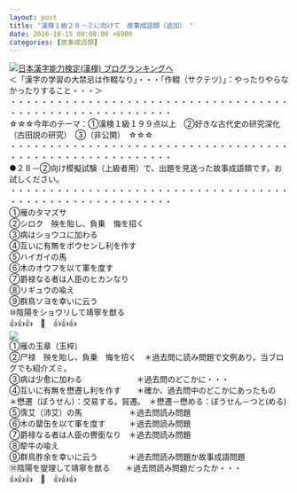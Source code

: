 ```yaml
---
layout: post
title: "漢検１級２８－②に向けて　故事成語類（追加）　"
date: 2016-10-15 00:00:00 +0900
categories: [故事成語類]
---
```


[![](/syuusyuu9701/assets/images/漢検１級２８－②に向けて-故事成語類（追加）--br_c_3028_1.gif)](http://blog.with2.net/link.php?1659096:3028 "日本漢字能力検定(漢検) ブログランキングへ")[日本漢字能力検定(漢検) ブログランキングへ](http://blog.with2.net/link.php?1659096:3028)  
＜「漢字の学習の大禁忌は作輟なり」・・・「作輟（サクテツ）」：やったりやらなかったりすること・・・＞  
・・・・・・・・・・・・・・・・・・・・・・・・・・・・・・・・・・・・・・・・・・・・・・・・・・・・・・・・・  
☆☆☆今年のテーマ：①漢検１級１９９点以上　②好きな古代史の研究深化（古田説の研究）　③（非公開）　☆☆☆　　  
・・・・・・・・・・・・・・・・・・・・・・・・・・・・・・・・・・・・・・・・・・・・・・・・・・・・・・・・・  
●２８－②向け模擬試験（上級者用）で、出題を見送った故事成語類です。お試しください。  
・・・・・・・・・・・・・・・・・・・・・・・・・・・・・・・・・・・・・・・・・・・・・・・・・・・・・・・・・  
①雁のタマズサ  
②シロク　殃を貽し、負乗　悔を招く  
③病はショウユに加わる　  
④互いに有無をボウセンし利を作す　  
⑤ハイガイの馬  
⑥木のオウフを以て軍を度す  
⑦爵禄なる者は人臣のヒカンなり  
⑧リギュウの喩え  
⑨群鳥ソヨを幸いに云う　  
⑩陰陽をショウリして靖寧を猷る  
👍👍👍　🐒　👍👍👍  
![](/syuusyuu9701/assets/images/漢検１級２８－②に向けて-故事成語類（追加）--011a4f58da8d884d9935dbd83b5a54cc.jpg)  
①雁の玉章（玉梓）  
②尸禄　殃を貽し、負乗　悔を招く　＊過去問に読み問題で文例あり。当ブログでも紹介ズミ。  
③病は少愈に加わる　　　　　　　＊過去問のどこかに・・・  
④互いに有無を懋遷し利を作す　　＊確か、過去問中のどこかにあったもの　＊懋遷（ぼうせん）：交易する。貿遷。　＊懋遷－懋める：ぼうせん－つと(める)  
⑤霈艾（沛艾）の馬　　　　　　＊過去問読み問題  
⑥木の罌缶を以て軍を度す　　　＊過去問読み問題　　　  
⑦爵禄なる者は人臣の轡銜なり　＊過去問読み問題  
⑧犂牛の喩え  
⑨群鳥胙余を幸いに云う　　　　＊過去問読み問題か故事成語問題　　　  
⑩陰陽を燮理して靖寧を猷る　　＊過去問読み問題だったか・・・  
👍👍👍　🐒　👍👍👍　　　  